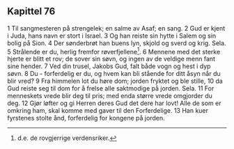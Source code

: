 ## Kapittel 76

1 Til sangmesteren på strengelek; en salme av Asaf; en sang.
2 Gud er kjent i Juda, hans navn er stort i Israel.
3 Og han reiste sin hytte i Salem og sin bolig på Sion.
4 Der sønderbrøt han buens lyn, skjold og sverd og krig. Sela.
5 Strålende er du, herlig fremfor røverfjellene[^1].
6 Mennene med det sterke hjerte er blitt et rov; de sover sin søvn, og ingen av de veldige menn fant sine hender.
7 Ved din trusel, Jakobs Gud, falt både vogn og hest i dyp søvn.
8 Du - forferdelig er du, og hvem kan bli stående for ditt åsyn når du blir vred?
9 Fra himmelen lot du høre dom; jorden fryktet og ble stille,
10 da Gud reiste seg til dom for å frelse alle saktmodige på jorden. Sela.
11 For menneskets vrede blir deg til pris; med enda større vrede omgjorder du deg.
12 Gjør løfter og gi Herren deres Gud det dere har lovt! Alle de som er omkring ham, skal komme med gaver til den Forferdelige.
13 Han kuer fyrstenes stolte ånd, forferdelig for kongene på jorden.

[^1]:  d.e. de rovgjerrige verdensriker.
